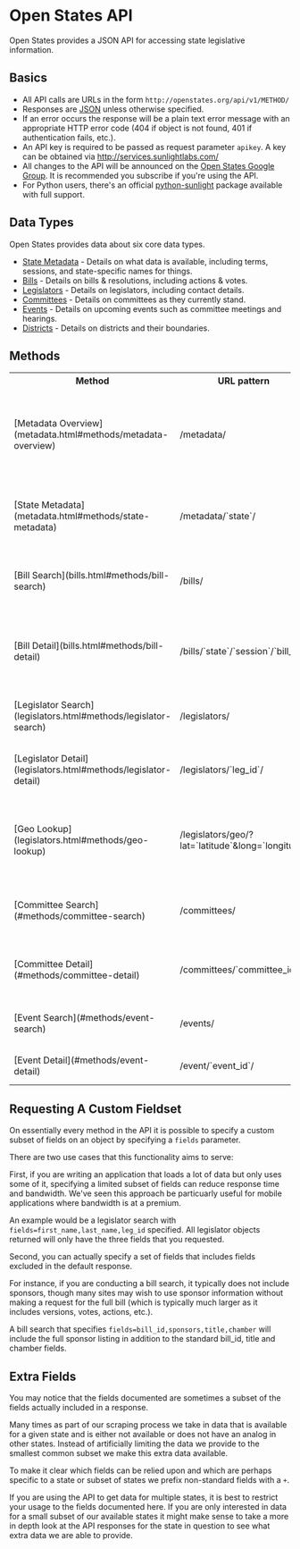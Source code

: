 Open States API
===============

Open States provides a JSON API for accessing state legislative information.

Basics
------

* All API calls are URLs in the form ``http://openstates.org/api/v1/METHOD/``
* Responses are [JSON](http://json.org) unless otherwise specified.
* If an error occurs the response will be a plain text error message with an appropriate HTTP error code (404 if object is not found, 401 if authentication fails, etc.).
* An API key is required to be passed as request parameter ``apikey``.   A key can be obtained via http://services.sunlightlabs.com/
* All changes to the API will be announced on the [Open States Google Group](http://groups.google.com/group/fifty-state-project/).  It is recommended you subscribe if you're using the API.
* For Python users, there's an official [python-sunlight](http://python-sunlight.readthedocs.org) package available with full support.

Data Types
----------

Open States provides data about six core data types.

* [State Metadata](metadata.html#metadata-fields) - Details on what data is available, including terms, sessions, and state-specific names for things.
* [Bills](bills.html#bill-fields) - Details on bills & resolutions, including actions & votes.
* [Legislators](legislators.html#legislator-fields) - Details on legislators, including contact details.
* [Committees](committees.html#committee-fields) - Details on committees as they currently stand.
* [Events](events.html#event-fields) - Details on upcoming events such as committee meetings and hearings.
* [Districts](districts.html#district-fields) - Details on districts and their boundaries.

Methods
-------

<table>
<tr> <th> Method </th> <th> URL pattern </th> <th> Description </th> </tr>
<tr>
    <td> [Metadata Overview](metadata.html#methods/metadata-overview) </td>
    <td> /metadata/ </td>
    <td> Get list of all states with data available and basic metadata about their status.  </td>
</tr>
<tr>
    <td> [State Metadata](metadata.html#methods/state-metadata) </td>
    <td> /metadata/`state`/ </td>
    <td> Get detailed metadata for a particular state. </td>
</tr>
<tr>
    <td> [Bill Search](bills.html#methods/bill-search) </td>
    <td> /bills/ </td>
    <td> Search bills by (almost) any of their attributes, or full text.  </td>
</tr>
<tr>
    <td> [Bill Detail](bills.html#methods/bill-detail) </td>
    <td> /bills/`state`/`session`/`bill_id`/ </td>
    <td> Get full detail for bill, including any actions, votes, etc. </td>
</tr>
<tr>
    <td> [Legislator Search](legislators.html#methods/legislator-search) </td>
    <td> /legislators/ </td>
    <td> Search legislators by their attributes.  </td>
</tr>
<tr>
    <td> [Legislator Detail](legislators.html#methods/legislator-detail) </td>
    <td> /legislators/`leg_id`/ </td>
    <td> Get full detail for a legislator, including all roles. </td>
</tr>
<tr>
    <td> [Geo Lookup](legislators.html#methods/geo-lookup) </td>
    <td> /legislators/geo/?lat=`latitude`&long=`longitude` </td>
    <td> Lookup all legislators that serve districts containing a given point. </td>
</tr>
<tr>
    <td> [Committee Search](#methods/committee-search) </td>
    <td> /committees/ </td>
    <td> Search committees by any of their attributes.  </td>
</tr>
<tr>
    <td> [Committee Detail](#methods/committee-detail) </td>
    <td> /committees/`committee_id`/ </td>
    <td> Get full detail for committee, including all members. </td>
</tr>
<tr>
    <td> [Event Search](#methods/event-search) </td>
    <td> /events/ </td>
    <td> Search events by state and type.  </td>
</tr>
<tr>
    <td> [Event Detail](#methods/event-detail) </td>
    <td> /event/`event_id`/ </td>
    <td> Get full detail for event. </td>
</tr>
</table>

Requesting A Custom Fieldset
----------------------------

On essentially every method in the API it is possible to specify a custom subset of fields on an object by specifying a ``fields`` parameter.

There are two use cases that this functionality aims to serve:

First, if you are writing an application that loads a lot of data but only uses some of it, specifying a limited subset of fields can reduce response time and bandwidth.  We've seen this approach be particuarly useful for mobile applications where bandwidth is at a premium.

An example would be a legislator search with ``fields=first_name,last_name,leg_id`` specified.  All legislator objects returned will only have the three fields that you requested.

Second, you can actually specify a set of fields that includes fields excluded in the default response.

For instance, if you are conducting a bill search, it typically does not include sponsors, though many sites may wish to use sponsor information without making a request for the full bill (which is typically much larger as it includes versions, votes, actions, etc.).

A bill search that specifies ``fields=bill_id,sponsors,title,chamber`` will include the full sponsor listing in addition to the standard bill_id, title and chamber fields.


Extra Fields
------------

You may notice that the fields documented are sometimes a subset of the fields actually included in a response.

Many times as part of our scraping process we take in data that is available for a given state and is either not available or does not have an analog in other states.  Instead of artificially limiting the data we provide to the smallest common subset we make this extra data available.

To make it clear which fields can be relied upon and which are perhaps specific to a state or subset of states we prefix non-standard fields with a ``+``.

If you are using the API to get data for multiple states, it is best to restrict your usage to the fields documented here. If you are only interested in data for a small subset of our available states it might make sense to take a more in depth look at the API responses for the state in question to see what extra data we are able to provide.

